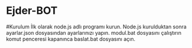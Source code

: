 # Ejder-BOT

#Kurulum
İlk olarak node.js adlı programı kurun. Node.js kurulduktan sonra ayarlar.json dosyasından ayarlarınızı yapın.
modul.bat dosyasını çalıştırın komut penceresi kapanınca baslat.bat dosyasını açın.
